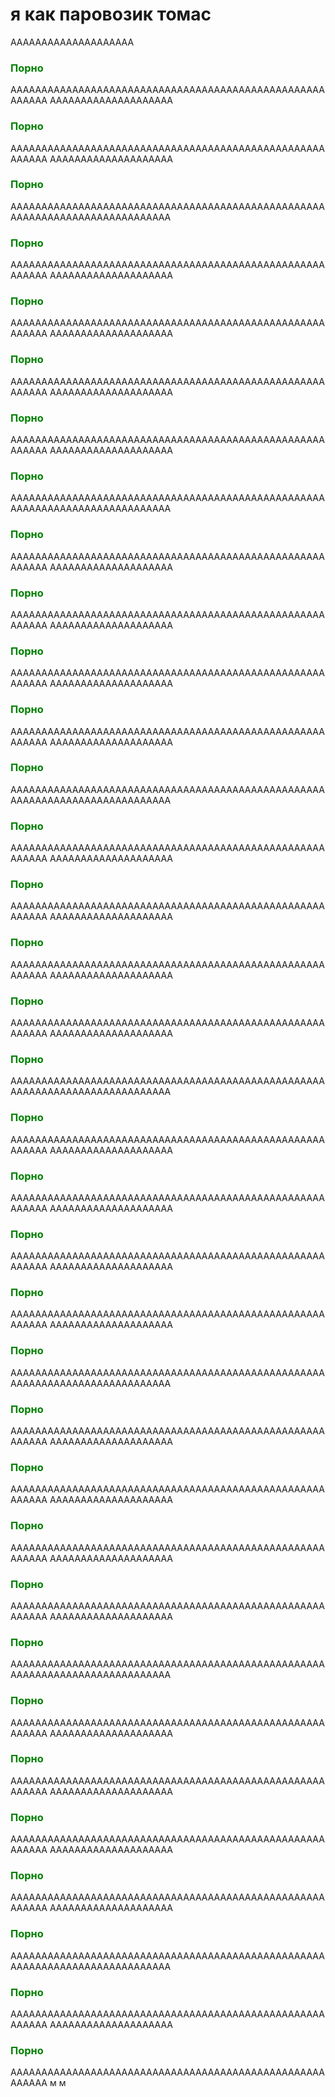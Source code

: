 # я как паровозик томас
АААААААААААААААААААА<h3 style="color: green">Порно</h3> ААААААААААААААААААААААААААААААААААААААААААААААААААААААААА
АААААААААААААААААААА<h3 style="color: green">Порно</h3> ААААААААААААААААААААААААААААААААААААААААААААААААААААААААА
АААААААААААААААААААА<h3 style="color: green">Порно</h3> ААААААААААААААААААААААААААААААААААААААААААААААААААААААААААААААААААААААААААААА<h3 style="color: green">Порно</h3> ААААААААААААААААААААААААААААААААААААААААААААААААААААААААА
АААААААААААААААААААА<h3 style="color: green">Порно</h3> ААААААААААААААААААААААААААААААААААААААААААААААААААААААААА
АААААААААААААААААААА<h3 style="color: green">Порно</h3> ААААААААААААААААААААААААААААААААААААААААААААААААААААААААА
АААААААААААААААААААА<h3 style="color: green">Порно</h3> ААААААААААААААААААААААААААААААААААААААААААААААААААААААААА
АААААААААААААААААААА<h3 style="color: green">Порно</h3> ААААААААААААААААААААААААААААААААААААААААААААААААААААААААААААААААААААААААААААА<h3 style="color: green">Порно</h3> ААААААААААААААААААААААААААААААААААААААААААААААААААААААААА
АААААААААААААААААААА<h3 style="color: green">Порно</h3> ААААААААААААААААААААААААААААААААААААААААААААААААААААААААА
АААААААААААААААААААА<h3 style="color: green">Порно</h3> ААААААААААААААААААААААААААААААААААААААААААААААААААААААААА
АААААААААААААААААААА<h3 style="color: green">Порно</h3> ААААААААААААААААААААААААААААААААААААААААААААААААААААААААА
АААААААААААААААААААА<h3 style="color: green">Порно</h3> ААААААААААААААААААААААААААААААААААААААААААААААААААААААААААААААААААААААААААААА<h3 style="color: green">Порно</h3> ААААААААААААААААААААААААААААААААААААААААААААААААААААААААА
АААААААААААААААААААА<h3 style="color: green">Порно</h3> ААААААААААААААААААААААААААААААААААААААААААААААААААААААААА
АААААААААААААААААААА<h3 style="color: green">Порно</h3> ААААААААААААААААААААААААААААААААААААААААААААААААААААААААА
АААААААААААААААААААА<h3 style="color: green">Порно</h3> ААААААААААААААААААААААААААААААААААААААААААААААААААААААААА
АААААААААААААААААААА<h3 style="color: green">Порно</h3> ААААААААААААААААААААААААААААААААААААААААААААААААААААААААААААААААААААААААААААА<h3 style="color: green">Порно</h3> ААААААААААААААААААААААААААААААААААААААААААААААААААААААААА
АААААААААААААААААААА<h3 style="color: green">Порно</h3> ААААААААААААААААААААААААААААААААААААААААААААААААААААААААА
АААААААААААААААААААА<h3 style="color: green">Порно</h3> ААААААААААААААААААААААААААААААААААААААААААААААААААААААААА
АААААААААААААААААААА<h3 style="color: green">Порно</h3> ААААААААААААААААААААААААААААААААААААААААААААААААААААААААА
АААААААААААААААААААА<h3 style="color: green">Порно</h3> ААААААААААААААААААААААААААААААААААААААААААААААААААААААААААААААААААААААААААААА<h3 style="color: green">Порно</h3> ААААААААААААААААААААААААААААААААААААААААААААААААААААААААА
АААААААААААААААААААА<h3 style="color: green">Порно</h3> ААААААААААААААААААААААААААААААААААААААААААААААААААААААААА
АААААААААААААААААААА<h3 style="color: green">Порно</h3> ААААААААААААААААААААААААААААААААААААААААААААААААААААААААА
АААААААААААААААААААА<h3 style="color: green">Порно</h3> ААААААААААААААААААААААААААААААААААААААААААААААААААААААААА
АААААААААААААААААААА<h3 style="color: green">Порно</h3> ААААААААААААААААААААААААААААААААААААААААААААААААААААААААААААААААААААААААААААА<h3 style="color: green">Порно</h3> ААААААААААААААААААААААААААААААААААААААААААААААААААААААААА
АААААААААААААААААААА<h3 style="color: green">Порно</h3> ААААААААААААААААААААААААААААААААААААААААААААААААААААААААА
АААААААААААААААААААА<h3 style="color: green">Порно</h3> ААААААААААААААААААААААААААААААААААААААААААААААААААААААААА
АААААААААААААААААААА<h3 style="color: green">Порно</h3> ААААААААААААААААААААААААААААААААААААААААААААААААААААААААА
АААААААААААААААААААА<h3 style="color: green">Порно</h3> ААААААААААААААААААААААААААААААААААААААААААААААААААААААААААААААААААААААААААААА<h3 style="color: green">Порно</h3> ААААААААААААААААААААААААААААААААААААААААААААААААААААААААА
АААААААААААААААААААА<h3 style="color: green">Порно</h3> ААААААААААААААААААААААААААААААААААААААААААААААААААААААААА
м
м
